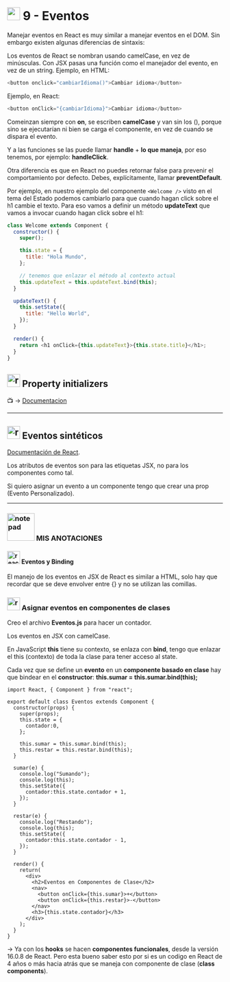 
# <img width="30" height="30" src="https://img.icons8.com/office/30/react.png" alt="react"/> 9 - Eventos

Manejar eventos en React es muy similar a manejar eventos en el DOM. Sin embargo existen algunas diferencias de sintaxis:

Los eventos de React se nombran usando camelCase, en vez de minúsculas.
Con JSX pasas una función como el manejador del evento, en vez de un string.
Ejemplo, en HTML:

```JavaScript
<button onclick="cambiarIdioma()">Cambiar idioma</button>
```

Ejemplo, en React:

```JavaSCript
<button onClick="{cambiarIdioma}">Cambiar idioma</button>
```

Comeinzan siempre con **on**, se escriben **camelCase** y van sin los (), porque sino se ejecutarían ni bien se carga el componente, en vez de cuando se dispara el evento.

Y a las funciones se las puede llamar **handle** + **lo que maneja**, por eso tenemos, por ejemplo: **handleClick**.

Otra diferencia es que en React no puedes retornar false para prevenir el comportamiento por defecto. Debes, explícitamente, llamar **preventDefault**.

Por ejemplo, en nuestro ejemplo del componente `<Welcome />` visto en el tema del Estado podemos cambiarlo para que cuando hagan click sobre el h1 cambie el texto. Para eso vamos a definir un método **updateText** que vamos a invocar cuando hagan click sobre el h1:

```JavaScript
class Welcome extends Component {
  constructor() {
    super();

    this.state = {
      title: "Hola Mundo",
    };

    // tenemos que enlazar el método al contexto actual
    this.updateText = this.updateText.bind(this);
  }

  updateText() {
    this.setState({
      title: "Hello World",
    });
  }

  render() {
    return <h1 onClick={this.updateText}>{this.state.title}</h1>;
  }
}
```

## <img width="30" height="30" src="https://img.icons8.com/office/30/react.png" alt="react"/> Property initializers

:tv: -> [Documentacion](https://reactjs.org/blog/2015/01/27/react-v0.13.0-beta-1.html#es7-property-initializers)

---

## <img width="30" height="30" src="https://img.icons8.com/office/30/react.png" alt="react"/> Eventos sintéticos

[Documentación de React](https://es.reactjs.org/docs/events.html).

Los atributos de eventos son para las etiquetas JSX, no para los componentes como tal.

Si quiero asignar un evento a un componente tengo que crear una prop (Evento Personalizado).

---

### <img width="64" height="64" src="https://img.icons8.com/external-flatart-icons-flat-flatarticons/64/external-note-pad-user-interface-flatart-icons-flat-flatarticons.png" alt="note pad"/>  MIS ANOTACIONES

#### <img width="30" height="30" src="https://img.icons8.com/office/30/react.png" alt="react"/> Eventos y Binding

El manejo de los eventos en JSX de React es similar a HTML, solo hay que recordar que se deve envolver entre {} y no se utilizan las comillas.

### <img width="30" height="30" src="https://img.icons8.com/office/30/react.png" alt="react"/> Asignar eventos en componentes de clases

Creo el archivo **Eventos.js** para hacer un contador.

Los eventos en JSX con camelCase.

En JavaScript **this** tiene su contexto, se enlaza con **bind**, tengo que enlazar el this (contexto) de toda la clase para tener acceso al state.

Cada vez que se define un **evento** en un **componente basado en clase** hay que bindear en el **constructor**: **this.sumar = this.sumar.bind(this);**

```JSX
import React, { Component } from "react";

export default class Eventos extends Component {
  constructor(props) {
    super(props);
    this.state = {
      contador:0,
    };

    this.sumar = this.sumar.bind(this);
    this.restar = this.restar.bind(this);
  }

  sumar(e) {
    console.log("Sumando");
    console.log(this);
    this.setState({
      contador:this.state.contador + 1,
    });
  }

  restar(e) {
    console.log("Restando");
    console.log(this);
    this.setState({
      contador:this.state.contador - 1,
    });
  }

  render() {
    return(
      <div>
        <h2>Eventos en Componentes de Clase</h2>
        <nav>
          <button onClick={this.sumar}>+</button>
          <button onClick={this.restar}>-</button>
        </nav>
        <h3>{this.state.contador}</h3>
      </div>
    );
  }
}
```

-> Ya con los **hooks** se hacen **componentes funcionales**, desde la versión 16.0.8 de React. Pero esta bueno saber esto por si es un codigo en React de 4 años o más hacia atrás que se maneja con componente de clase (**class components**).

